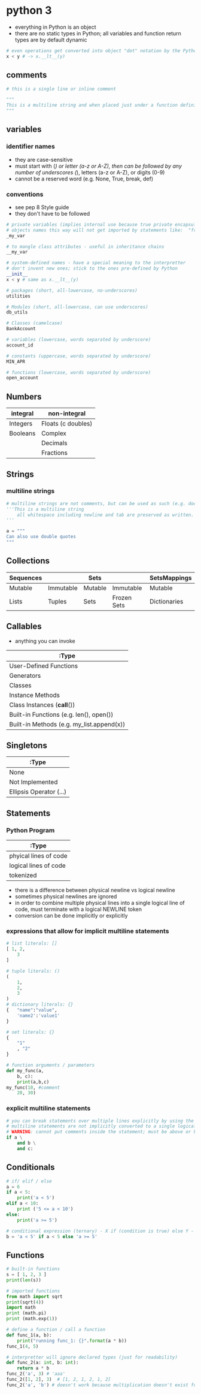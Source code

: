 # python 3

* everything in Python is an object
* there are no static types in Python; all variables and function return types are by default dynamic

```python
# even operations get converted into object "dot" notation by the Python interpretter
x < y # -> x.__lt__(y)
```

## comments

```python
# this is a single line or inline comment

"""
This is a multiline string and when placed just under a function definition, it serves as a comment of sorts (associated docstring).
"""
```

## variables

### identifier names

* they are case-sensitive
* must start with (_) or letter (a-z or A-Z), then can be followed by any number of underscores (_), letters (a-z or A-Z), or digits (0-9)
* cannot be a reserved word (e.g. None, True, break, def)

### conventions

* see pep 8 Style guide
* they don't have to be followed

```python
# private variables (implies internal use because true private encapsulation isn't part of python)
# objects names this way will not get imported by statements like:  "from module import *"
_my_var

# to mangle class attributes - useful in inheritance chains
__my_var

# system-defined names - have a special meaning to the interpretter
# don't invent new ones; stick to the ones pre-defined by Python
__init__
x < y # same as x.__lt__(y)

# packages (short, all-lowercase, no-underscores)
utilities

# Modules (short, all-lowercase, can use underscores)
db_utils

# Classes (camelcase)
BankAccount

# variables (lowercase, words separated by underscore)
account_id

# constants (uppercase, words separated by underscore)
MIN_APR

# functions (lowercase, words separated by underscore)
open_account
```

## Numbers

| integral | non-integral |
| ---- | ---- |
| Integers | Floats (c doubles) |
| Booleans | Complex |
|  | Decimals |
|  | Fractions |

## Strings

### multiline strings

```python
# multiline strings are not comments, but can be used as such (e.g. docstrings) to define function/method blocks
'''This is a multiline string
	all whitespace including newline and tab are preserved as written.
'''

a = """
Can also use double quotes 
"""
```

## Collections

| Sequences |  | Sets || SetsMappings|
| ---- | ---- | ---- | ---- | ---- |
| Mutable | Immutable | Mutable | Immutable | Mutable |
| Lists | Tuples | Sets | Frozen Sets | Dictionaries |

## Callables

* anything you can invoke

| :Type |
| ---- |
| User-Defined Functions |
| Generators |
| Classes |
| Instance Methods |
| Class Instances (__call__()) |
| Built-in Functions (e.g. len(), open()) |
| Built-in Methods (e.g. my_list.append(x)) |

## Singletons

| :Type |
| ---- |
| None |
| Not Implemented |
| Ellipsis Operator (...) |

## Statements

### Python Program

| :Type |
| ---- |
| phyical lines of code | end with a physical newline character|
| logical lines of code | end with a logical NEWLINE token|
| tokenized |

* there is a difference between physical newline vs logical newline
* sometimes physical newlines are ignored
* in order to combine multiple physical lines into a single logical line of code, must terminate with a logical NEWLINE token
* conversion can be done implicitly or explicitly

### expressions that allow for implicit multiline statements

```python
# list literals: []
[ 1, 2,
	3
]

# tuple literals: ()
( 
    1,
	2,
	3
)
# dictionary literals: {}
{ 	"name":"value", 
	'name2':'value1'
}

# set literals: {}
{
	"1"
	, "2"
}

# function arguments / parameters
def my_func(a,
	b, c):
	print(a,b,c)
my_func(10, #comment
	20, 30)
```

### explicit multiline statements

```python
# you can break statements over multiple lines explicitly by using the '\' 
# multiline statements are not implicitly converted to a single logical line
# WARNING: cannot put comments inside the statement; must be above or below the entire statement
if a \
	and b \
	and c:
```
## Conditionals

```python
# if/ elif / else
a = 6
if a < 5:
	print('a < 5')
elif a < 10:
	print ('5 <= a < 10')
else:
	print('a >= 5')

# conditional expression (ternary) - X if (condition is true) else Y - cannot handle blocks (singleline only)
b = 'a < 5' if a < 5 else 'a >= 5'
```

## Functions

```python
# built-in functions
s = [ 1, 2, 3 ]
print(len(s))

# imported functions
from math import sqrt
print(sqrt(4))
import math
print (math.pi)
print (math.exp(1))

# define a function / call a function
def func_1(a, b):
	print("running func_1: {}".format(a * b))
func_1(4, 5)

# interpretter will ignore declared types (just for readability)
def func_2(a: int, b: int):
	return a * b
func_2('a', 3) # 'aaa'
func_2([1, 2], 3)  # [1, 2, 1, 2, 1, 2]
func_2('a', 'b') # doesn't work because multiplication doesn't exist for strings
```
